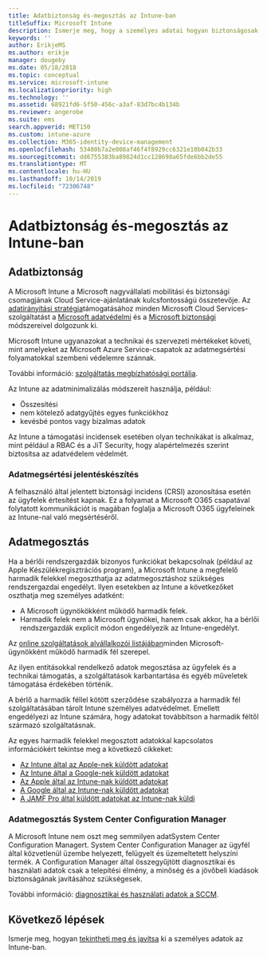```yaml
---
title: Adatbiztonság és-megosztás az Intune-ban
titleSuffix: Microsoft Intune
description: Ismerje meg, hogy a személyes adatai hogyan biztonságosak és megoszthatók az Intune-ban.
keywords: ''
author: ErikjeMS
ms.author: erikje
manager: dougeby
ms.date: 05/18/2018
ms.topic: conceptual
ms.service: microsoft-intune
ms.localizationpriority: high
ms.technology: ''
ms.assetid: 68921fd6-5f50-456c-a3af-83d7bc4b134b
ms.reviewer: angerobe
ms.suite: ems
search.appverid: MET150
ms.custom: intune-azure
ms.collection: M365-identity-device-management
ms.openlocfilehash: 53480b7a2e008af46f4f8929cc6321e10b042b33
ms.sourcegitcommit: dd6755383ba89824d1cc128698a65fde6bb2de55
ms.translationtype: MT
ms.contentlocale: hu-HU
ms.lasthandoff: 10/14/2019
ms.locfileid: "72306748"
---
```

# <a name="data-security-and-sharing-in-intune"></a>Adatbiztonság és-megosztás az Intune-ban


## <a name="data-security"></a>Adatbiztonság

A Microsoft Intune a Microsoft nagyvállalati mobilitási és biztonsági csomagjának Cloud Service-ajánlatának kulcsfontosságú összetevője. Az [adatirányítási stratégia](https://www.microsoft.com/en-us/TrustCenter/Security/default.aspx)támogatásához minden Microsoft Cloud Services-szolgáltatást a [Microsoft adatvédelmi](https://www.microsoft.com/en-us/trustcenter/privacy) és a [Microsoft biztonsági](https://www.microsoft.com/en-us/trustcenter/security/) módszereivel dolgozunk ki.  

Microsoft Intune ugyanazokat a technikai és szervezeti mértékeket követi, mint amelyeket az Microsoft Azure Service-csapatok az adatmegsértési folyamatokkal szembeni védelemre szánnak.

További információ: [szolgáltatás megbízhatósági portálja](https://www.microsoft.com/en-us/TrustCenter/stp).

Az Intune az adatminimalizálás módszereit használja, például:

- Összesítési
- nem kötelező adatgyűjtés egyes funkciókhoz
- kevésbé pontos vagy bizalmas adatok

Az Intune a támogatási incidensek esetében olyan technikákat is alkalmaz, mint például a RBAC és a JiT Security, hogy alapértelmezés szerint biztosítsa az adatvédelem védelmét. 

### <a name="data-breach-reporting"></a>Adatmegsértési jelentéskészítés

A felhasználó által jelentett biztonsági incidens (CRSI) azonosítása esetén az ügyfelek értesítést kapnak. Ez a folyamat a Microsoft O365 csapatával folytatott kommunikációt is magában foglalja a Microsoft O365 ügyfeleinek az Intune-nal való megsértéséről.

## <a name="data-sharing"></a>Adatmegosztás

Ha a bérlői rendszergazdák bizonyos funkciókat bekapcsolnak (például az Apple Készülékregisztrációs program), a Microsoft Intune a megfelelő harmadik felekkel megoszthatja az adatmegosztáshoz szükséges rendszergazdai engedélyt. Ilyen esetekben az Intune a következőket oszthatja meg személyes adatként:

- A Microsoft ügynökökként működő harmadik felek.
- Harmadik felek nem a Microsoft ügynökei, hanem csak akkor, ha a bérlői rendszergazdák explicit módon engedélyezik az Intune-engedélyt.

Az [online szolgáltatások alvállalkozói listájában](https://aka.ms/Online_Serv_Subcontractor_List)minden Microsoft-ügynökként működő harmadik fél szerepel.

Az ilyen entitásokkal rendelkező adatok megosztása az ügyfelek és a technikai támogatás, a szolgáltatások karbantartása és egyéb műveletek támogatása érdekében történik.

A bérlő a harmadik féllel kötött szerződése szabályozza a harmadik fél szolgáltatásában tárolt Intune személyes adatvédelmet. Emellett engedélyezi az Intune számára, hogy adatokat továbbítson a harmadik féltől származó szolgáltatásnak.  

Az egyes harmadik felekkel megosztott adatokkal kapcsolatos információkért tekintse meg a következő cikkeket:
- [Az Intune által az Apple-nek küldött adatokat](data-intune-sends-to-apple.md)
- [Az Intune által a Google-nek küldött adatokat](data-intune-sends-to-google.md)
- [Az Apple által az Intune-nak küldött adatokat](data-apple-sends-to-intune.md)
- [A Google által az Intune-nak küldött adatokat](data-google-sends-to-intune.md)
- [A JAMF Pro által küldött adatokat az Intune-nak küldi](data-jamf-sends-to-intune.md)

### <a name="system-center-configuration-manager-data-sharing"></a>Adatmegosztás System Center Configuration Manager

A Microsoft Intune nem oszt meg semmilyen adatSystem Center Configuration Managert. System Center Configuration Manager az ügyfél által közvetlenül üzembe helyezett, felügyelt és üzemeltetett helyszíni termék. A Configuration Manager által összegyűjtött diagnosztikai és használati adatok csak a telepítési élmény, a minőség és a jövőbeli kiadások biztonságának javításához szükségesek.

További információ: [diagnosztikai és használati adatok a SCCM](https://docs.microsoft.com/sccm/core/plan-design/diagnostics/diagnostics-and-usage-data). 


## <a name="next-steps"></a>Következő lépések

Ismerje meg, hogyan [tekintheti meg és javítsa](privacy-data-view-correct.md) ki a személyes adatok az Intune-ban.
